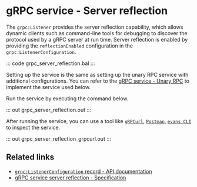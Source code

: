 # gRPC service - Server reflection

The `grpc:Listener` provides the server reflection capability, which allows dynamic clients such as command-line tools for debugging to discover the protocol used by a gRPC server at run time. Server reflection is enabled by providing the `reflectionEnabled` configuration in the `grpc:ListenerConfiguration`.

   ::: code grpc_server_reflection.bal :::

Setting up the service is the same as setting up the unary RPC service with additional configurations. You can refer to the [gRPC service - Unary RPC](/learn/by-example/grpc-service-unary/) to implement the service used below.

Run the service by executing the command below.

   ::: out grpc_server_reflection.out :::

After running the service, you can use a tool like [`gRPCurl`](https://github.com/fullstorydev/grpcurl), [`Postman`](https://www.postman.com/), [`evans CLI`](https://github.com/ktr0731/evans) to inspect the service.

   ::: out grpc_server_reflection_grpcurl.out :::

## Related links
- [`grpc:ListenerConfiguration` record - API documentation](https://lib.ballerina.io/ballerina/grpc/latest/records/ListenerConfiguration)
- [gRPC service server reflection - Specification](/spec/grpc/#7-grpc-server-reflection)

